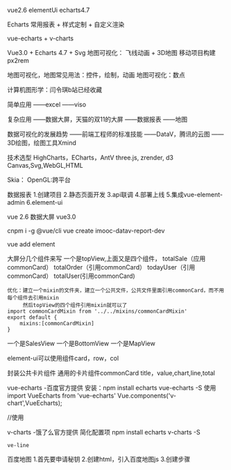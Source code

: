 vue2.6 elementUi echarts4.7

Echarts 常用报表 + 样式定制 + 自定义渲染

vue-echarts + v-charts

Vue3.0 + Echarts 4.7 + Svg
地图可视化： 飞线动画 + 3D地图
移动项目构建 px2rem

地图可视化，地图常见用法：控件，绘制，动画
地图可视化：数点

计算机图形学：闫令琪b站已经收藏

简单应用
——excel
——viso

复杂应用
——数据大屏，天猫的双11的大屏
——数据报表
——地图

数据可视化的发展趋势
——前端工程师的标准技能
——DataV，腾讯的云图
——3D绘图，绘图工具Xmind

技术选型
HighCharts，ECharts，AntV
three.js,  zrender, d3
Canvas,Svg,WebGL,HTML

Skia：
OpenGL:跨平台


数据报表
1.创建项目
2.静态页面开发
3.api联调
4.部署上线
5.集成vue-element-admin
6.element-ui

vue 2.6
数据大屏 vue3.0




cnpm i -g @vue/cli
vue create imooc-datav-report-dev

vue add element

大屏分几个组件来写
一个是topView,上面又是四个组件，
    totalSale（应用commonCard）
    totalOrder（引用commonCard）
    todayUser（引用commonCard）
    totalUser(引用commonCard)
    
    优化：建立一个mixin的文件夹，建立一个公共文件，公共文件里面引用commonCard，而不用每个组件去引用mixin
         然后topView的四个组件引用mixin就可以了
    import commonCardMixin from '../../mixins/commonCardMixin'
    export default {
        mixins:[commonCardMixin]
    }
一个是SalesView
一个是BottomView
一个是MapView

element-ui可以使用组件card，row，col

封装公共卡片组件
通用的卡片组件commonCard
title，value,chart,line,total

vue-echarts
  -百度官方提供
  安装：npm install echarts vue-echarts -S
  使用
  import VueEcharts from 'vue-echarts'
  Vue.components('v-chart',VueEcharts);
  
  
  //使用
  <v-chart :option=data/>  
  
v-charts
    -饿了么官方提供
    简化配置项
    npm install echarts v-charts -S
    
    ve-line
    

百度地图
    1.首先要申请秘钥
    2.创建html，引入百度地图js
    3.创建步骤





























